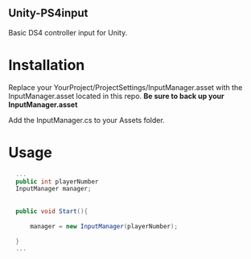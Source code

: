 ## Unity-PS4input

Basic DS4 controller input for Unity.

# Installation

Replace your YourProject/ProjectSettings/InputManager.asset with the InputManager.asset located in this repo. **Be sure to back up your InputManager.asset**

Add the InputManager.cs to your Assets folder.

# Usage

```C#
  ...
  public int playerNumber
  InputManager manager;
  
  
  public void Start(){
  
      manager = new InputManager(playerNumber);
  
  }
  ...
```
